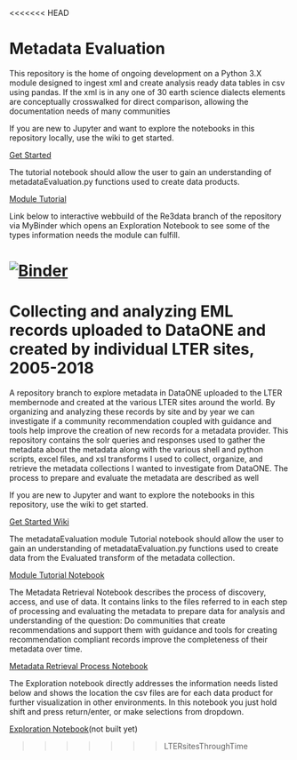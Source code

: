 <<<<<<< HEAD
# Metadata Evaluation

This repository is the home of ongoing development on a Python 3.X module designed to ingest xml and create analysis ready data tables in csv using pandas. If the xml is in any one of 30 earth science dialects elements are conceptually crosswalked for direct comparison, allowing the documentation needs of many communities 

If you are new to Jupyter and want to explore the notebooks in this repository locally, use the wiki to get started.

[Get Started](https://github.com/scgordon/MetadataEvaluation/wiki/Getting-Started)

The tutorial notebook should allow the user to gain an understanding of metadataEvaluation.py functions used to create data products.

[Module Tutorial](https://github.com/scgordon/MetadataEvaluation/blob/master/notebook/metadataEvaluation_ModuleTutorial.ipynb)

Link below to interactive webbuild of the Re3data branch of the repository via MyBinder which opens an Exploration Notebook to see some of the types information needs the module can fulfill.

[![Binder](https://mybinder.org/badge.svg)](https://mybinder.org/v2/gh/scgordon/MetadataEvaluation/re3data?filepath=%2Fnotebook%2FRe3data_Exploration.ipynb)
=======
# Collecting and analyzing EML records uploaded to DataONE and created by individual LTER sites, 2005-2018
A repository branch to explore metadata in DataONE uploaded to the LTER membernode and created at the various LTER sites around the world. By organizing and analyzing these records by site and by year we can investigate if a community recommendation coupled with guidance and tools help improve the creation of new records for a metadata provider. This repository contains the solr queries and responses used to gather the metadata about the metadata along with the various shell and python scripts, excel files, and xsl transforms I used to collect, organize, and retrieve the metadata collections I wanted to investigate from DataONE. The process to prepare and evaluate the metadata are described as well

If you are new to Jupyter and want to explore the notebooks in this repository, use the wiki to get started.

[Get Started Wiki](https://github.com/scgordon/MetadataEvaluation/wiki/Getting-Started)

The metadataEvaluation module Tutorial notebook should allow the user to gain an understanding of metadataEvaluation.py functions used to create data from the Evaluated transform of the metadata collection.

[Module Tutorial Notebook](https://github.com/scgordon/MetadataEvaluation/blob/master/notebook/metadataEvaluation_ModuleTutorial.ipynb)

The Metadata Retrieval Notebook describes the process of discovery, access, and use of data. It contains links to the files referred to in each step of processing and evaluating the metadata to prepare data for analysis and understanding of the question: Do communities that create recommendations and support them with guidance and tools for creating recommendation compliant records improve the completeness of their metadata over time.

[Metadata Retrieval Process Notebook](https://github.com/scgordon/MetadataEvaluation/blob/LTERsitesThroughTime/notebook/MetadataRetrieval.ipynb)

The Exploration notebook directly addresses the information needs listed below and shows the location the csv files are for each data product for further visualization in other environments. In this notebook you just hold shift and press return/enter, or make selections from dropdown.

[Exploration Notebook](https://github.com/scgordon/MetadataEvaluation/blob/LTERsitesThroughTime/notebook/Data_Exploration.ipynb)(not built yet)
>>>>>>> LTERsitesThroughTime

